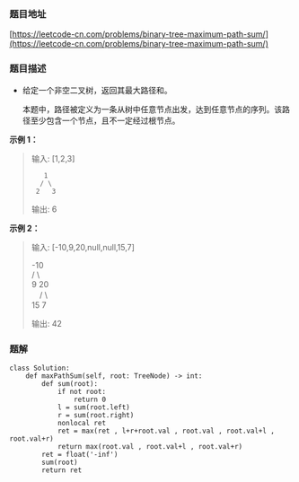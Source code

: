 ### 题目地址

[https://leetcode-cn.com/problems/binary-tree-maximum-path-sum/](https://leetcode-cn.com/problems/binary-tree-maximum-path-sum/)

### 题目描述

- 给定一个非空二叉树，返回其最大路径和。  

  本题中，路径被定义为一条从树中任意节点出发，达到任意节点的序列。该路径至少包含一个节点，且不一定经过根节点。  

**示例 1：**

> 输入: [1,2,3]  
>   
>        1  
>       / \  
>      2   3  
>   
> 输出: 6

**示例 2：**

> 输入: [-10,9,20,null,null,15,7]  
>   
>    -10  
>    / \  
>   9  20  
> 　/  \  
>  15 7  
>   
> 输出: 42

### 题解

```
class Solution:
    def maxPathSum(self, root: TreeNode) -> int:
        def sum(root):
            if not root:
                return 0
            l = sum(root.left)
            r = sum(root.right)
            nonlocal ret
            ret = max(ret , l+r+root.val , root.val , root.val+l , root.val+r)
            return max(root.val , root.val+l , root.val+r)
        ret = float('-inf')
        sum(root)
        return ret
```
